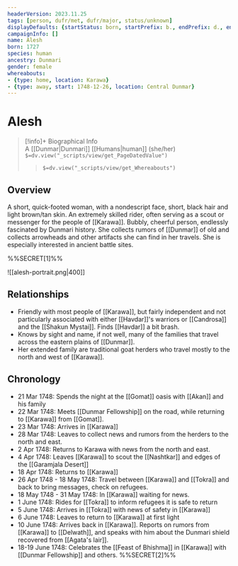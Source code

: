 ```yaml
---
headerVersion: 2023.11.25
tags: [person, dufr/met, dufr/major, status/unknown]
displayDefaults: {startStatus: born, startPrefix: b., endPrefix: d., endStatus: died}
campaignInfo: []
name: Alesh
born: 1727
species: human
ancestry: Dunmari
gender: female
whereabouts:
- {type: home, location: Karawa}
- {type: away, start: 1748-12-26, location: Central Dunmar}
---
```

# Alesh
>[!info]+ Biographical Info  
> A [[Dunmar|Dunmari]] [[Humans|human]] (she/her)  
> `$=dv.view("_scripts/view/get_PageDatedValue")`  
>> `$=dv.view("_scripts/view/get_Whereabouts")`

## Overview

A short, quick-footed woman, with a nondescript face, short, black hair and light brown/tan skin. An extremely skilled rider, often serving as a scout or messenger for the people of [[Karawa]]. Bubbly, cheerful person, endlessly fascinated by Dunmari history. She collects rumors of [[Dunmar]] of old and collects arrowheads and other artifacts she can find in her travels. She is especially interested in ancient battle sites.

%%SECRET[1]%%

![[alesh-portrait.png|400]]

## Relationships
- Friendly with most people of [[Karawa]], but fairly independent and not particularly associated with either [[Havdar]]'s warriors or [[Candrosa]] and the [[Shakun Mystai]]. Finds [[Havdar]] a bit brash. 
- Knows by sight and name, if not well, many of the families that travel across the eastern plains of [[Dunmar]]. 
- Her extended family are traditional goat herders who travel mostly to the north and west of [[Karawa]]. 

## Chronology
- 21 Mar 1748: Spends the night at the [[Gomat]] oasis with [[Akan]] and his family
- 22 Mar 1748: Meets [[Dunmar Fellowship]] on the road, while returning to [[Karawa]] from [[Gomat]].
- 23 Mar 1748: Arrives in [[Karawa]]
- 28 Mar 1748: Leaves to collect news and rumors from the herders to the north and east. 
- 2 Apr 1748: Returns to Karawa with news from the north and east. 
- 4 Apr 1748: Leaves [[Karawa]] to scout the [[Nashtkar]] and edges of the [[Garamjala Desert]]
- 18 Apr 1748: Returns to [[Karawa]]
- 26 Apr 1748 - 18 May 1748: Travel between [[Karawa]] and [[Tokra]] and back to bring messages, check on refugees. 
- 18 May 1748 - 31 May 1748: In [[Karawa]] waiting for news. 
- 1 June 1748: Rides for [[Tokra]] to inform refugees it is safe to return
- 5 June 1748: Arrives in [[Tokra]] with news of safety in [[Karawa]]
- 6 June 1748: Leaves to return to [[Karawa]] at first light
- 10 June 1748: Arrives back in [[Karawa]]. Reports on rumors from [[Karawa]] to [[Delwath]], and speaks with him about the Dunmari shield recovered from [[Agata's lair]]. 
- 18-19 June 1748: Celebrates the [[Feast of Bhishma]] in [[Karawa]] with [[Dunmar Fellowship]] and others. 
%%SECRET[2]%%